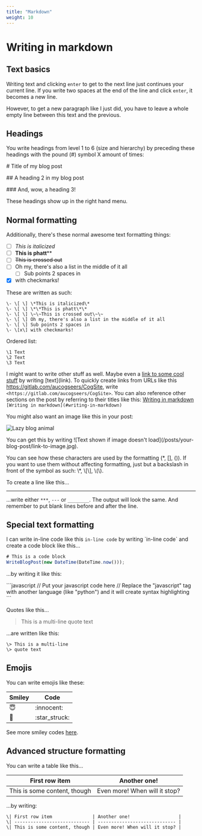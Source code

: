 ```yaml
---
title: "Markdown"
weight: 10
---
```


# Writing in markdown

## Text basics

Writing text and clicking `enter` to get to the next line just continues your current line. If you write two spaces at the end of the line
and click `enter`, it becomes a new line.

However, to get a new paragraph like I just did, you have to leave a whole empty line between this text and the previous.

## Headings

You write headings from level 1 to 6 (size and hierarchy) by preceding these headings with the pound (#) symbol X amount of times:

\# Title of my blog post

\## A heading 2 in my blog post

\### And, wow, a heading 3!

These headings show up in the right hand menu.

## Normal formatting

Additionally, there's these normal awesome text formatting things:

- [ ] _This is italicized_
- [ ] **This is phatt**\*\*
- [ ] ~~This is crossed out~~
- [ ] Oh my, there's also a list in the middle of it all
  - [ ] Sub points 2 spaces in
- [x] with checkmarks!

These are written as such:

```
\- \[ \] \*This is italicized\*
\- \[ \] \*\*This is phatt\*\*
\- \[ \] \~\~This is crossed out\~\~
\- \[ \] Oh my, there's also a list in the middle of it all
\- \[ \] Sub points 2 spaces in
\- \[x\] with checkmarks!
```

Ordered list:

```
\1 Text
\2 Text
\3 Text
```

I might want to write other stuff as well. Maybe even a [link to some cool stuff](https://gitlab.com/aucogseers/CogSite) by writing \[text\](link). To quickly create links from URLs like this <https://gitlab.com/aucogseers/CogSite>, write `<https://gitlab.com/aucogseers/CogSite>`.
You can also reference other sections on the post by referring to their titles like this: [Writing in markdown](#writing-in-markdown) `[Writing in markdown](#writing-in-markdown)`

You might also want an image like this in your post:

![Lazy blog animal](https://p1.pxfuel.com/preview/441/719/609/animal-themes-animal-one-animal-mammal-animal-wildlife-panda-animal-plant.jpg)

You can get this by writing \!\[Text shown if image doesn't load\]\(/posts/your-blog-post/link-to-image.jpg\).

You can see how these characters are used by the formatting (\*, \[\], \(\)). If you want to use them without affecting formatting, just but a backslash in front of the symbol as such: \\\*, \\\[\\\], \\\(\\\).

To create a line like this...

---

...write either `***`, `---` or `________`. The output will look the same. And remember to put blank lines before and after the line.

## Special text formatting

I can write in-line code like this `in-line code` by writing \`in-line code\` and create a code block like this...

```javascript
# This is a code block
WriteBlogPost(new DateTime(DateTime.now()));
```

...by writing it like this:

\`\`\`javascript
// Put your javascript code here
// Replace the "javascript" tag with another language (like "python") and it will create syntax highlighting
\`\`\`

Quotes like this...

> This is a multi-line
> quote text

...are written like this:

```
\> This is a multi-line
\> quote text
```

## Emojis

You can write emojis like these:

| Smiley        | Code            |
| ------------- | --------------- |
| :innocent:    | \:innocent\:    |
| :star_struck: | \:star_struck\: |

See more smiley codes [here](https://github.com/ikatyang/emoji-cheat-sheet/blob/master/README.md).

## Advanced structure formatting

You can write a table like this...

| First row item               | Another one!                  |
| ---------------------------- | ----------------------------- |
| This is some content, though | Even more! When will it stop? |

...by writing:

```
\| First row item               | Another one!                  |
\| ---------------------------- | ----------------------------- |
\| This is some content, though | Even more! When will it stop? |
```
